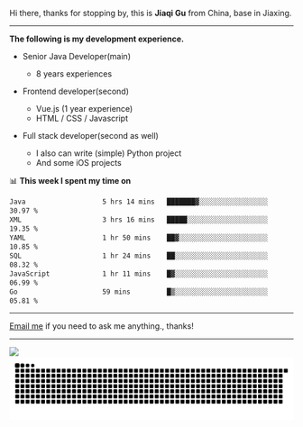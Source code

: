 Hi there, thanks for stopping by, this is **Jiaqi Gu** from China, base in Jiaxing.

---

**The following is my development experience.**

- Senior Java Developer(main)
  - 8 years experiences

- Frontend developer(second)
  - Vue.js (1 year experience)
  - HTML / CSS / Javascript
  
- Full stack developer(second as well)
  - I also can write (simple) Python project
  - And some iOS projects

📊 **This week I spent my time on**
<!--START_SECTION:waka-->

```text
Java                   5 hrs 14 mins   ███████▓░░░░░░░░░░░░░░░░░   30.97 %
XML                    3 hrs 16 mins   █████░░░░░░░░░░░░░░░░░░░░   19.35 %
YAML                   1 hr 50 mins    ██▓░░░░░░░░░░░░░░░░░░░░░░   10.85 %
SQL                    1 hr 24 mins    ██░░░░░░░░░░░░░░░░░░░░░░░   08.32 %
JavaScript             1 hr 11 mins    █▓░░░░░░░░░░░░░░░░░░░░░░░   06.99 %
Go                     59 mins         █▒░░░░░░░░░░░░░░░░░░░░░░░   05.81 %
```

<!--END_SECTION:waka-->

---

[Email me](mailto:htk2klwgr@mozmail.com?subject=Hiring_from_GitHub) if you need to ask me anything., thanks!

---

![]( https://visitor-badge.glitch.me/badge?page_id=githubgujiaqi)
![]( https://github.com/droid-Q/droid-Q/raw/output/github-contribution-grid-snake.svg#gh-dark-mode-only)
